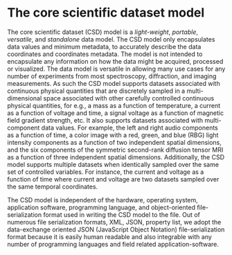 The core scientific dataset model
=================================

The core scientific dataset (CSD) model is a *light-weight*,
*portable*, *versatile*, and *standalone* data model.
The CSD model only encapsulates data values and minimum
metadata, to accurately describe the data coordinates and
coordinates metadata. The model is not intended to encapsulate
any information on how the data might be acquired, processed
or visualized. The data model is versatile in allowing many
use cases for any number of experiments from most spectroscopy,
diffraction, and imaging measurements. As such the CSD model
supports datasets associated with continuous physical quantities
that are discretely sampled in a multi-dimensional space
associated with other carefully controlled continuous physical
quantities, for e.g., a mass as a function of temperature, a
current as a function of voltage and time, a signal voltage as
a function of magnetic field gradient strength, etc. It also
supports datasets associated with multi-component data values.
For example, the left and right audio components as a function
of time, a color image with a red, green, and blue (RBG) light
intensity components as a function of two independent spatial
dimensions, and the six components of the symmetric second-rank
diffusion tensor MRI as a function of three independent spatial
dimensions. Additionally, the CSD model supports multiple
datasets when identically sampled over the same set of controlled
variables. For instance, the current and voltage as a function
of time where current and voltage are two datasets sampled over
the same temporal coordinates.

The CSD model is independent of the hardware, operating system,
application software, programming language, and object-oriented
file-serialization format used in writing the CSD model to the
file. Out of numerous file serialization formats, XML, JSON,
property list, we adopt the data-exchange oriented JSON
(JavaScript Object Notation) file-serialization format because
it is easily human readable and also integrable with any
number of programming languages and field related
application-software.
